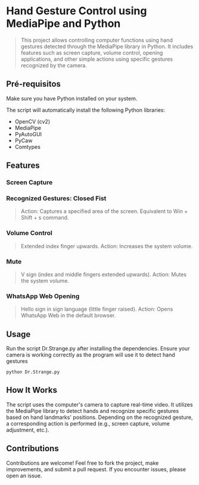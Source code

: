 # Hand Gesture Control using MediaPipe and Python

>This project allows controlling computer functions using hand gestures detected through the MediaPipe library in Python. It includes features such as screen capture, volume control, opening applications, and other simple actions using specific gestures recognized by the camera.

## Pré-requisitos
Make sure you have Python installed on your system.

The script will automatically install the following Python libraries:

+ OpenCV (cv2)
+ MediaPipe
+ PyAutoGUI
+ PyCaw
+ Comtypes
  
## Features

### Screen Capture

### Recognized Gestures: Closed Fist
>Action: Captures a specified area of the screen. Equivalent to Win + Shift + s command.

### Volume Control

>Extended index finger upwards.
Action: Increases the system volume.

### Mute

>V sign (index and middle fingers extended upwards).
Action: Mutes the system volume.

### WhatsApp Web Opening

>Hello sign in sign language (little finger raised).
Action: Opens WhatsApp Web in the default browser.

## Usage
Run the script Dr.Strange.py after installing the dependencies.
Ensure your camera is working correctly as the program will use it to detect hand gestures
````
python Dr.Strange.py 
````
## How It Works
The script uses the computer's camera to capture real-time video.
It utilizes the MediaPipe library to detect hands and recognize specific gestures based on hand landmarks' positions.
Depending on the recognized gesture, a corresponding action is performed (e.g., screen capture, volume adjustment, etc.).

## Contributions
Contributions are welcome! Feel free to fork the project, make improvements, and submit a pull request. If you encounter issues, please open an issue.


